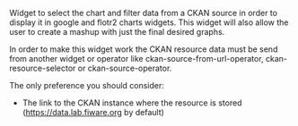 Widget to select the chart and filter data from a CKAN source in order to display it in google and flotr2 charts widgets. This widget will also allow the user to create a mashup with just the final desired graphs.

In order to make this widget work the CKAN resource data must be send from another widget or operator like ckan-source-from-url-operator, ckan-resource-selector or ckan-source-operator.

The only preference you should consider:

* The link to the CKAN instance where the resource is stored (https://data.lab.fiware.org by default)
